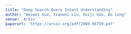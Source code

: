 ```yaml
---
title: "Deep Search Query Intent Understanding"
author: "Weiwei Guo, Xiaowei Liu, Huiji Gao, Bo Long"
venue: 'ArXiv'
paperurl: 'https://arxiv.org/pdf/2008.06759.pdf'
---
```



